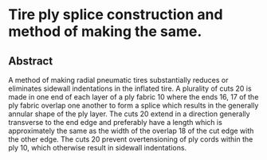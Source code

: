 # Tire ply splice construction and method of making the same.

## Abstract
A method of making radial pneumatic tires substantially reduces or eliminates sidewall indentations in the inflated tire. A plurality of cuts 20 is made in one end of each layer of a ply fabric 10 where the ends 16, 17 of the ply fabric overlap one another to form a splice which results in the generally annular shape of the ply layer. The cuts 20 extend in a direction generally transverse to the end edge and preferably have a length which is approximately the same as the width of the overlap 18 of the cut edge with the other edge. The cuts 20 prevent overtensioning of ply cords within the ply 10, which otherwise result in sidewall indentations.